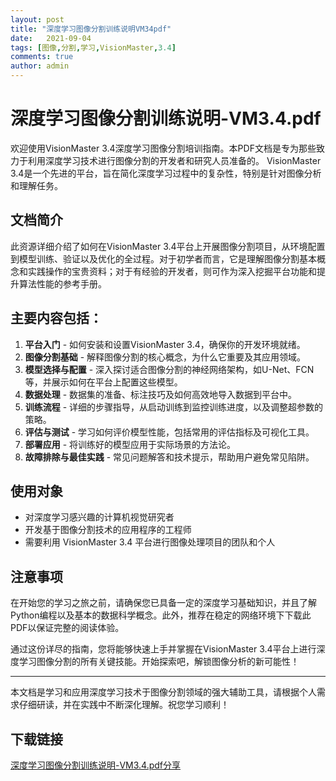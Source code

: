 ```yaml
---
layout: post
title: "深度学习图像分割训练说明VM34pdf"
date:   2021-09-04
tags: [图像,分割,学习,VisionMaster,3.4]
comments: true
author: admin
---
```

# 深度学习图像分割训练说明-VM3.4.pdf

欢迎使用VisionMaster 3.4深度学习图像分割培训指南。本PDF文档是专为那些致力于利用深度学习技术进行图像分割的开发者和研究人员准备的。 VisionMaster 3.4是一个先进的平台，旨在简化深度学习过程中的复杂性，特别是针对图像分析和理解任务。

## 文档简介

此资源详细介绍了如何在VisionMaster 3.4平台上开展图像分割项目，从环境配置到模型训练、验证以及优化的全过程。对于初学者而言，它是理解图像分割基本概念和实践操作的宝贵资料；对于有经验的开发者，则可作为深入挖掘平台功能和提升算法性能的参考手册。

## 主要内容包括：

1. **平台入门** - 如何安装和设置VisionMaster 3.4，确保你的开发环境就绪。
2. **图像分割基础** - 解释图像分割的核心概念，为什么它重要及其应用领域。
3. **模型选择与配置** - 深入探讨适合图像分割的神经网络架构，如U-Net、FCN等，并展示如何在平台上配置这些模型。
4. **数据处理** - 数据集的准备、标注技巧及如何高效地导入数据到平台中。
5. **训练流程** - 详细的步骤指导，从启动训练到监控训练进度，以及调整超参数的策略。
6. **评估与测试** - 学习如何评价模型性能，包括常用的评估指标及可视化工具。
7. **部署应用** - 将训练好的模型应用于实际场景的方法论。
8. **故障排除与最佳实践** - 常见问题解答和技术提示，帮助用户避免常见陷阱。

## 使用对象

- 对深度学习感兴趣的计算机视觉研究者
- 开发基于图像分割技术的应用程序的工程师
- 需要利用 VisionMaster 3.4 平台进行图像处理项目的团队和个人

## 注意事项

在开始您的学习之旅之前，请确保您已具备一定的深度学习基础知识，并且了解Python编程以及基本的数据科学概念。此外，推荐在稳定的网络环境下下载此PDF以保证完整的阅读体验。

通过这份详尽的指南，您将能够快速上手并掌握在VisionMaster 3.4平台上进行深度学习图像分割的所有关键技能。开始探索吧，解锁图像分析的新可能性！

---

本文档是学习和应用深度学习技术于图像分割领域的强大辅助工具，请根据个人需求仔细研读，并在实践中不断深化理解。祝您学习顺利！

## 下载链接

[深度学习图像分割训练说明-VM3.4.pdf分享](https://pan.quark.cn/s/78a9881fb0dd)
